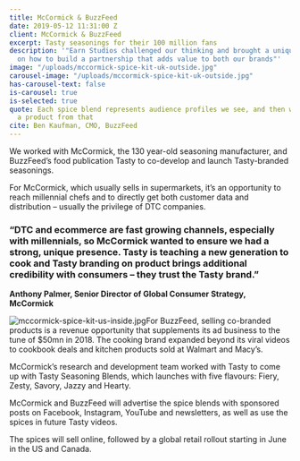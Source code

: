 ```yaml
---
title: McCormick & BuzzFeed
date: 2019-05-12 11:31:00 Z
client: McCormick & BuzzFeed
excerpt: Tasty seasonings for their 100 million fans
description: '"Earn Studios challenged our thinking and brought a unique perspective
  on how to build a partnership that adds value to both our brands"'
image: "/uploads/mccormick-spice-kit-uk-outside.jpg"
carousel-image: "/uploads/mccormick-spice-kit-uk-outside.jpg"
has-carousel-text: false
is-carousel: true
is-selected: true
quote: Each spice blend represents audience profiles we see, and then we backed into
  a product from that
cite: Ben Kaufman, CMO, BuzzFeed
---
```


We worked with McCormick, the 130 year-old seasoning manufacturer, and BuzzFeed’s food publication Tasty to co-develop and launch Tasty-branded seasonings.

For McCormick, which usually sells in supermarkets, it’s an opportunity to reach millennial chefs and to directly get both customer data and distribution – usually the privilege of DTC companies.

### “DTC and ecommerce are fast growing channels, especially with millennials, so McCormick wanted to ensure we had a strong, unique presence. Tasty is teaching a new generation to cook and Tasty branding on product brings additional credibility with consumers – they trust the Tasty brand.”

**Anthony Palmer, Senior Director of Global Consumer Strategy, McCormick**

![mccormick-spice-kit-us-inside.jpg](/uploads/mccormick-spice-kit-us-inside.jpg)For BuzzFeed, selling co-branded products is a revenue opportunity that supplements its ad business to the tune of $50mn in 2018. The cooking brand expanded beyond its viral videos to cookbook deals and kitchen products sold at Walmart and Macy’s.

McCormick’s research and development team worked with Tasty to come up with Tasty Seasoning Blends, which launches with five flavours: Fiery, Zesty, Savory, Jazzy and Hearty.

McCormick and BuzzFeed will advertise the spice blends with sponsored posts on Facebook, Instagram, YouTube and newsletters, as well as use the spices in future Tasty videos.

The spices will sell online, followed by a global retail rollout starting in June in the US and Canada.